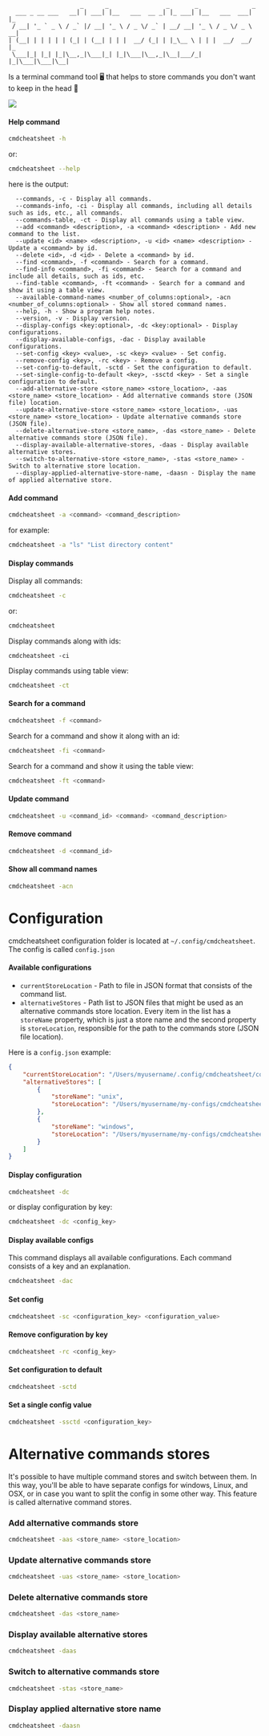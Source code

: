 ```
                    _      _                _       _               _   
  ___ _ __ ___   __| | ___| |__   ___  __ _| |_ ___| |__   ___  ___| |_ 
 / __| '_ ` _ \ / _` |/ __| '_ \ / _ \/ _` | __/ __| '_ \ / _ \/ _ \ __|
| (__| | | | | | (_| | (__| | | |  __/ (_| | |_\__ \ | | |  __/  __/ |_ 
 \___|_| |_| |_|\__,_|\___|_| |_|\___|\__,_|\__|___/_| |_|\___|\___|\__|
```
Is a terminal command tool 🖥 that helps to store commands you don't want to keep in the head 🧠

![](./images/base-usage.png)

#### Help command
```bash
cmdcheatsheet -h
```
or:
```bash
cmdcheatsheet --help
```
here is the output:
```
  --commands, -c - Display all commands.
  --commands-info, -ci - Display all commands, including all details such as ids, etc., all commands.
  --commands-table, -ct - Display all commands using a table view.
  --add <command> <description>, -a <command> <description> - Add new command to the list.
  --update <id> <name> <description>, -u <id> <name> <description> - Update a <command> by id.
  --delete <id>, -d <id> - Delete a <command> by id.
  --find <command>, -f <command> - Search for a command.
  --find-info <command>, -fi <command> - Search for a command and include all details, such as ids, etc.
  --find-table <command>, -ft <command> - Search for a command and show it using a table view.
  --available-command-names <number_of_columns:optional>, -acn <number_of_columns:optional> - Show all stored command names.
  --help, -h - Show a program help notes.
  --version, -v - Display version.
  --display-configs <key:optional>, -dc <key:optional> - Display configurations.
  --display-available-configs, -dac - Display available configurations.
  --set-config <key> <value>, -sc <key> <value> - Set config.
  --remove-config <key>, -rc <key> - Remove a config.
  --set-config-to-default, -sctd - Set the configuration to default.
  --set-single-config-to-default <key>, -ssctd <key> - Set a single configuration to default.
  --add-alternative-store <store_name> <store_location>, -aas <store_name> <store_location> - Add alternative commands store (JSON file) location.
  --update-alternative-store <store_name> <store_location>, -uas <store_name> <store_location> - Update alternative commands store (JSON file).
  --delete-alternative-store <store_name>, -das <store_name> - Delete alternative commands store (JSON file).
  --display-available-alternative-stores, -daas - Display available alternative stores.
  --switch-to-alternative-store <store_name>, -stas <store_name> - Switch to alternative store location.
  --display-applied-alternative-store-name, -daasn - Display the name of applied alternative store.
```

#### Add command
```bash
cmdcheatsheet -a <command> <command_description>
```
for example:
```bash
cmdcheatsheet -a "ls" "List directory content"
```

#### Display commands
Display all commands:
```bash
cmdcheatsheet -c
```
or:
```bash
cmdcheatsheet
```
Display commands along with ids:
```
cmdcheatsheet -ci
```
Display commands using table view:
```bash
cmdcheatsheet -ct
```

#### Search for a command
```bash
cmdcheatsheet -f <command>
```
Search for a command and show it along with an id:
```bash
cmdcheatsheet -fi <command>
```
Search for a command and show it using the table view:
```bash
cmdcheatsheet -ft <command>
```

#### Update command
```bash
cmdcheatsheet -u <command_id> <command> <command_description>
```

#### Remove command
```bash
cmdcheatsheet -d <command_id>
```

#### Show all command names
```bash
cmdcheatsheet -acn
```

# Configuration
cmdcheatsheet configuration folder is located at `~/.config/cmdcheatsheet`.\
The config is called `config.json`

#### Available configurations
* `currentStoreLocation` - Path to file in JSON format that consists of the command list.
* `alternativeStores` - Path list to JSON files that might be used as an alternative commands store location.
Every item in the list has a `storeName` property, which is just a store name and the second property is `storeLocation`, responsible for the path to the commands store (JSON file location).

Here is a `config.json` example:
```json
{
    "currentStoreLocation": "/Users/myusername/.config/cmdcheatsheet/commands.json",
    "alternativeStores": [
        {
            "storeName": "unix",
            "storeLocation": "/Users/myusername/my-configs/cmdcheatsheet/unix_commands.json"
        },
        {
            "storeName": "windows",
            "storeLocation": "/Users/myusername/my-configs/cmdcheatsheet/windows_commands.json"
        }
    ]
}
```

#### Display configuration
```bash
cmdcheatsheet -dc
```
or display configuration by key:
```bash
cmdcheatsheet -dc <config_key>
```

#### Display available configs
This command displays all available configurations. Each command consists of a key and an explanation.
```bash
cmdcheatsheet -dac
```

#### Set config
```bash
cmdcheatsheet -sc <configuration_key> <configuration_value>
```

#### Remove configuration by key
```bash
cmdcheatsheet -rc <config_key>
```

#### Set configuration to default
```bash
cmdcheatsheet -sctd
```

#### Set a single config value
```bash
cmdcheatsheet -ssctd <configuration_key>
```

# Alternative commands stores
It's possible to have multiple command stores and switch between them.
In this way, you'll be able to have separate configs for windows, Linux, and OSX, or in case you want to split the config in some other way.
This feature is called alternative command stores. 

### Add alternative commands store
```bash
cmdcheatsheet -aas <store_name> <store_location>
```

### Update alternative commands store 
```bash
cmdcheatsheet -uas <store_name> <store_location>
```

### Delete alternative commands store
```bash
cmdcheatsheet -das <store_name>
```

### Display available alternative stores
```bash
cmdcheatsheet -daas
```

### Switch to alternative commands store
```bash
cmdcheatsheet -stas <store_name>
```

### Display applied alternative store name
```bash
cmdcheatsheet -daasn
```

